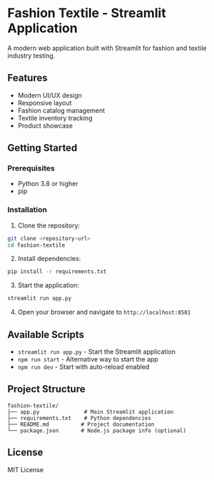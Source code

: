 # Fashion Textile - Streamlit Application

A modern web application built with Streamlit for fashion and textile industry testing.

## Features

- Modern UI/UX design
- Responsive layout
- Fashion catalog management
- Textile inventory tracking
- Product showcase

## Getting Started

### Prerequisites

- Python 3.8 or higher
- pip

### Installation

1. Clone the repository:
```bash
git clone <repository-url>
cd fashion-textile
```

2. Install dependencies:
```bash
pip install -r requirements.txt
```

3. Start the application:
```bash
streamlit run app.py
```

4. Open your browser and navigate to `http://localhost:8501`

## Available Scripts

- `streamlit run app.py` - Start the Streamlit application
- `npm run start` - Alternative way to start the app
- `npm run dev` - Start with auto-reload enabled

## Project Structure

```
fashion-textile/
├── app.py              # Main Streamlit application
├── requirements.txt    # Python dependencies
├── README.md          # Project documentation
└── package.json       # Node.js package info (optional)
```

## License

MIT License 